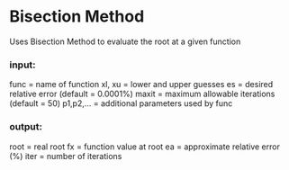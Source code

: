 # Bisection Method 
Uses Bisection Method to evaluate the root at a given function
### input:
   func = name of function 
   xl, xu = lower and upper guesses
   es = desired relative error (default = 0.0001%)
   maxit = maximum allowable iterations (default = 50)
   p1,p2,… = additional parameters used by func
### output:
   root = real root
   fx = function value at root
   ea = approximate relative error (%)
   iter = number of iterations
